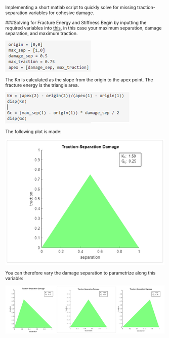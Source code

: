 Implementing a short matlab script to quickly solve for missing traction-separation variables for cohesive damage. 


###Solving for Fracture Energy and Stiffness
Begin by inputting the required variables into [this](https://github.com/midmidmidmid/TractionSeparation/blob/main/SolveforKn_Gc), in this case your maximum separation, damage separation, and maximum traction.

![Assign Variables](https://github.com/midmidmidmid/TractionSeparation/blob/main/plots/Matlab_Variables.png)

The Kn is calculated as the slope from the origin to the apex point. The fracture energy is the triangle area.

![Calculations](https://github.com/midmidmidmid/TractionSeparation/blob/main/plots/calcs.png)

The following plot is made:

![Plot](https://github.com/midmidmidmid/TractionSeparation/blob/main/plots/Matlab_TractionSeparation.png)

You can therefore vary the damage separation to parametrize along this variable:

![DamSepPlot](https://github.com/midmidmidmid/TractionSeparation/blob/main/plots/combinedplots.png)

